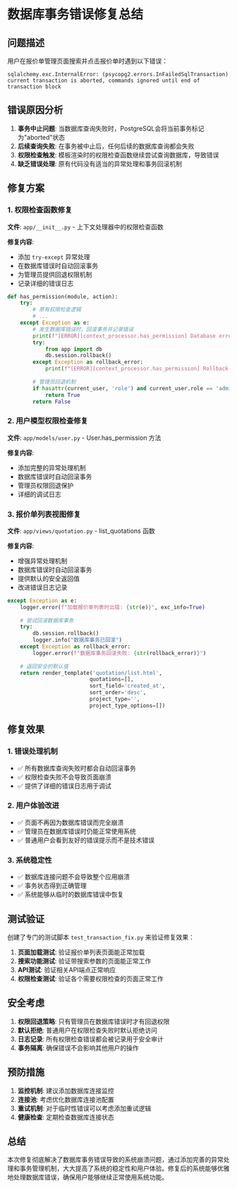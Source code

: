 # 数据库事务错误修复总结

## 问题描述

用户在报价单管理页面搜索并点击报价单时遇到以下错误：

```
sqlalchemy.exc.InternalError: (psycopg2.errors.InFailedSqlTransaction) current transaction is aborted, commands ignored until end of transaction block
```

## 错误原因分析

1. **事务中止问题**: 当数据库查询失败时，PostgreSQL会将当前事务标记为"aborted"状态
2. **后续查询失败**: 在事务被中止后，任何后续的数据库查询都会失败
3. **权限检查触发**: 模板渲染时的权限检查函数继续尝试查询数据库，导致错误
4. **缺乏错误处理**: 原有代码没有适当的异常处理和事务回滚机制

## 修复方案

### 1. 权限检查函数修复

**文件**: `app/__init__.py` - 上下文处理器中的权限检查函数

**修复内容**:
- 添加 `try-except` 异常处理
- 在数据库错误时自动回滚事务
- 为管理员提供回退权限机制
- 记录详细的错误日志

```python
def has_permission(module, action):
    try:
        # 原有权限检查逻辑
        # ...
    except Exception as e:
        # 发生数据库错误时，回滚事务并记录错误
        print(f"[ERROR][context_processor.has_permission] Database error: {str(e)}")
        try:
            from app import db
            db.session.rollback()
        except Exception as rollback_error:
            print(f"[ERROR][context_processor.has_permission] Rollback failed: {str(rollback_error)}")
        
        # 管理员回退机制
        if hasattr(current_user, 'role') and current_user.role == 'admin':
            return True
        return False
```

### 2. 用户模型权限检查修复

**文件**: `app/models/user.py` - User.has_permission 方法

**修复内容**:
- 添加完整的异常处理机制
- 数据库错误时自动回滚事务
- 管理员权限回退保护
- 详细的调试日志

### 3. 报价单列表视图修复

**文件**: `app/views/quotation.py` - list_quotations 函数

**修复内容**:
- 增强异常处理机制
- 数据库错误时自动回滚事务
- 提供默认的安全返回值
- 改进错误日志记录

```python
except Exception as e:
    logger.error(f"加载报价单列表时出错: {str(e)}", exc_info=True)
    
    # 尝试回滚数据库事务
    try:
        db.session.rollback()
        logger.info("数据库事务已回滚")
    except Exception as rollback_error:
        logger.error(f"数据库事务回滚失败: {str(rollback_error)}")
    
    # 返回安全的默认值
    return render_template('quotation/list.html', 
                          quotations=[], 
                          sort_field='created_at', 
                          sort_order='desc',
                          project_type='',
                          project_type_options=[])
```

## 修复效果

### 1. 错误处理机制
- ✅ 所有数据库查询失败时都会自动回滚事务
- ✅ 权限检查失败不会导致页面崩溃
- ✅ 提供了详细的错误日志用于调试

### 2. 用户体验改进
- ✅ 页面不再因为数据库错误而完全崩溃
- ✅ 管理员在数据库错误时仍能正常使用系统
- ✅ 普通用户会看到友好的错误提示而不是技术错误

### 3. 系统稳定性
- ✅ 数据库连接问题不会导致整个应用崩溃
- ✅ 事务状态得到正确管理
- ✅ 系统能够从临时的数据库错误中恢复

## 测试验证

创建了专门的测试脚本 `test_transaction_fix.py` 来验证修复效果：

1. **页面加载测试**: 验证报价单列表页面能正常加载
2. **搜索功能测试**: 验证带搜索参数的页面能正常工作
3. **API测试**: 验证相关API端点正常响应
4. **权限检查测试**: 验证各个需要权限检查的页面正常工作

## 安全考虑

1. **权限回退策略**: 只有管理员在数据库错误时才有回退权限
2. **默认拒绝**: 普通用户在权限检查失败时默认拒绝访问
3. **日志记录**: 所有权限检查错误都会被记录用于安全审计
4. **事务隔离**: 确保错误不会影响其他用户的操作

## 预防措施

1. **监控机制**: 建议添加数据库连接监控
2. **连接池**: 考虑优化数据库连接池配置
3. **重试机制**: 对于临时性错误可以考虑添加重试逻辑
4. **健康检查**: 定期检查数据库连接状态

## 总结

本次修复彻底解决了数据库事务错误导致的系统崩溃问题，通过添加完善的异常处理和事务管理机制，大大提高了系统的稳定性和用户体验。修复后的系统能够优雅地处理数据库错误，确保用户能够继续正常使用系统功能。 